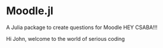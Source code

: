 # Moodle.jl

A Julia package to create questions for Moodle HEY CSABA!!!


Hi John, welcome to the world of serious coding